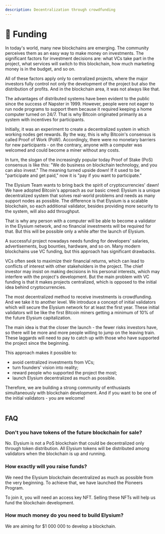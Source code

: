```yaml
---
description: Decentralization through crowdfunding
---
```


# 💸 Funding

In today's world, many new blockchains are emerging. The community perceives them as an easy way to make money on investments. The significant factors for investment decisions are: what VCs take part in the project, what services will switch to this blockchain, how much marketing money is in the budget, and so on.&#x20;

All of these factors apply only to centralized projects, where the major investors fully control not only the development of the project but also the distribution of profits. And in the blockchain area, it was not always like that.

The advantages of distributed systems have been evident to the public since the success of Napster in 1999. However, people were not eager to run node programs to support them because it required keeping a home computer turned on 24/7. That is why Bitcoin originated primarily as a system with incentives for participants.&#x20;

Initially, it was an experiment to create a decentralized system in which working nodes get rewards. By the way, this is why Bitcoin's consensus is called Proof of Work (PoW). Accordingly, there were no monetary barriers for new participants - on the contrary, anyone with a computer was welcomed and could become a miner without any costs.

In turn, the slogan of the increasingly popular today Proof of Stake (PoS) consensus is like this: "We do business on blockchain technology, and you can also invest." The meaning turned upside down! If it used to be "participate and get paid," now it is "pay if you want to participate."

The Elysium Team wants to bring back the spirit of cryptocurrencies' dawn! We have adopted Bitcoin's approach as our basic creed: Elysium is a unique decentralized system that solves real-world problems and needs as many support nodes as possible. The difference is that Elysium is a scalable blockchain, so each additional validator, besides providing more security to the system, will also add throughput.&#x20;

That is why any person with a computer will be able to become a validator in the Elysium network, and no financial investments will be required for that. But this will be possible only a while after the launch of Elysium.

A successful project nowadays needs funding for developers' salaries, advertisements, bug bounties, hardware, and so on. Many modern blockchains use VC funding, but this approach has significant drawbacks.

VCs often seek to maximize their financial returns, which can lead to conflicts of interest with other stakeholders in the project. The chief investor may insist on making decisions in his personal interests, which may interfere with the project's development. But the main problem with VC funding is that it makes projects centralized, which is opposed to the initial idea behind cryptocurrencies.

The most decentralized method to receive investments is crowdfunding. And we take it to another level. We introduce a concept of initial validators which will secure the Elysium network for at least the first year. These initial validators will be like the first Bitcoin miners getting a minimum of 10% of the future Elysium capitalization.

The main idea is that the closer the launch - the fewer risks investors have, so there will be more and more people willing to jump on the leaving train. These laggards will need to pay to catch up with those who have supported the project since the beginning.

This approach makes it possible to:

* avoid centralized investments from VCs;
* turn founders' vision into reality;
* reward people who supported the project the most;
* launch Elysium decentralized as much as possible.

Therefore, we are building a strong community of enthusiasts simultaneously with blockchain development. And if you want to be one of the initial validators - you are welcome!

|   |
| - |

## FAQ

### Don't you have tokens of the future blockchain for sale?

No. Elysium is not a PoS blockchain that could be decentralized only through token distribution. All Elysium tokens will be distributed among validators when the blockchain is up and running.

### How exactly will you raise funds?

We need the Elysium blockchain decentralized as much as possible from the very beginning. To achieve that, we have launched the Pioneers Program.&#x20;

To join it, you will need an access key NFT. Selling these NFTs will help us fund the blockchain development.

### How much money do you need to build Elysium?

We are aiming for $1 000 000 to develop a blockchain.
